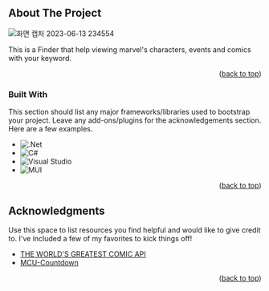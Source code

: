 <!-- ABOUT THE PROJECT -->
## About The Project

![화면 캡처 2023-06-13 234554](https://github.com/psh2003/MarvelInfo/assets/83701900/a334f159-5df3-4af8-a19e-c9ecd2f16830)

This is a Finder that help viewing marvel's characters, events and comics with your keyword.

<p align="right">(<a href="#readme-top">back to top</a>)</p>



### Built With

This section should list any major frameworks/libraries used to bootstrap your project. Leave any add-ons/plugins for the acknowledgements section. Here are a few examples.

* ![.Net](https://img.shields.io/badge/.NET-5C2D91?style=for-the-badge&logo=.net&logoColor=white)
* ![C#](https://img.shields.io/badge/c%23-%23239120.svg?style=for-the-badge&logo=c-sharp&logoColor=white)
* ![Visual Studio](https://img.shields.io/badge/Visual%20Studio-5C2D91.svg?style=for-the-badge&logo=visual-studio&logoColor=white)
* ![MUI](https://img.shields.io/badge/MUI-%230081CB.svg?style=for-the-badge&logo=mui&logoColor=white)
<p align="right">(<a href="#readme-top">back to top</a>)</p>

<!-- ACKNOWLEDGMENTS -->
## Acknowledgments

Use this space to list resources you find helpful and would like to give credit to. I've included a few of my favorites to kick things off!

* [THE WORLD'S GREATEST COMIC API](https://developer.marvel.com/)
* [MCU-Countdown](https://github.com/DiljotSG/MCU-Countdown)

<p align="right">(<a href="#readme-top">back to top</a>)</p>



